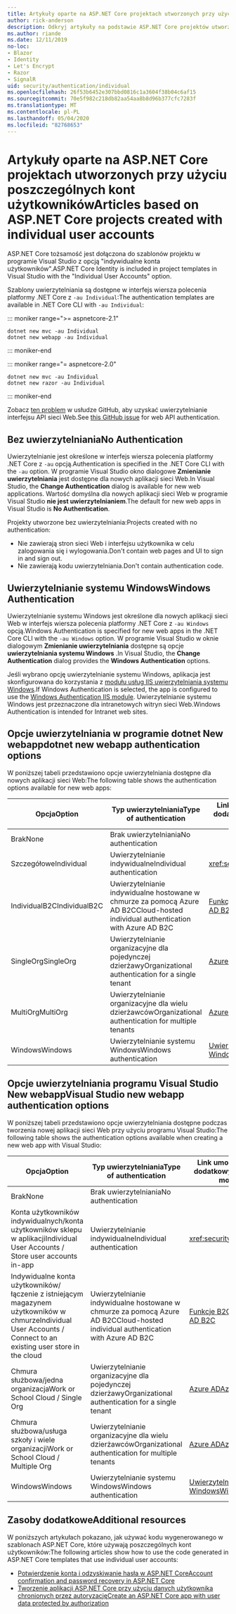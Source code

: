 ```yaml
---
title: Artykuły oparte na ASP.NET Core projektach utworzonych przy użyciu poszczególnych kont użytkowników
author: rick-anderson
description: Odkryj artykuły na podstawie ASP.NET Core projektów utworzonych przy użyciu poszczególnych kont użytkowników.
ms.author: riande
ms.date: 12/11/2019
no-loc:
- Blazor
- Identity
- Let's Encrypt
- Razor
- SignalR
uid: security/authentication/individual
ms.openlocfilehash: 26f53b6452e307bbd0816c1a3604f38b04c6af15
ms.sourcegitcommit: 70e5f982c218db82aa54aa8b8d96b377cfc7283f
ms.translationtype: MT
ms.contentlocale: pl-PL
ms.lasthandoff: 05/04/2020
ms.locfileid: "82768653"
---
```

# <a name="articles-based-on-aspnet-core-projects-created-with-individual-user-accounts"></a><span data-ttu-id="223f8-103">Artykuły oparte na ASP.NET Core projektach utworzonych przy użyciu poszczególnych kont użytkowników</span><span class="sxs-lookup"><span data-stu-id="223f8-103">Articles based on ASP.NET Core projects created with individual user accounts</span></span>

<span data-ttu-id="223f8-104">ASP.NET Core tożsamość jest dołączona do szablonów projektu w programie Visual Studio z opcją "indywidualne konta użytkowników".</span><span class="sxs-lookup"><span data-stu-id="223f8-104">ASP.NET Core Identity is included in project templates in Visual Studio with the "Individual User Accounts" option.</span></span>

<span data-ttu-id="223f8-105">Szablony uwierzytelniania są dostępne w interfejs wiersza polecenia platformy .NET Core z `-au Individual`:</span><span class="sxs-lookup"><span data-stu-id="223f8-105">The authentication templates are available in .NET Core CLI with `-au Individual`:</span></span>

::: moniker range=">= aspnetcore-2.1"

```dotnetcli
dotnet new mvc -au Individual
dotnet new webapp -au Individual
```

::: moniker-end

::: moniker range="= aspnetcore-2.0"

```dotnetcli
dotnet new mvc -au Individual
dotnet new razor -au Individual
```

::: moniker-end

<span data-ttu-id="223f8-106">Zobacz [ten problem](https://github.com/dotnet/AspNetCore/issues/5833) w usłudze GitHub, aby uzyskać uwierzytelnianie interfejsu API sieci Web.</span><span class="sxs-lookup"><span data-stu-id="223f8-106">See [this GitHub issue](https://github.com/dotnet/AspNetCore/issues/5833) for web API authentication.</span></span>

<a name="no"></a>

## <a name="no-authentication"></a><span data-ttu-id="223f8-107">Bez uwierzytelniania</span><span class="sxs-lookup"><span data-stu-id="223f8-107">No Authentication</span></span>

<span data-ttu-id="223f8-108">Uwierzytelnianie jest określone w interfejs wiersza polecenia platformy .NET Core z `-au` opcją.</span><span class="sxs-lookup"><span data-stu-id="223f8-108">Authentication is specified in the .NET Core CLI with the `-au` option.</span></span> <span data-ttu-id="223f8-109">W programie Visual Studio okno dialogowe **Zmienianie uwierzytelniania** jest dostępne dla nowych aplikacji sieci Web.</span><span class="sxs-lookup"><span data-stu-id="223f8-109">In Visual Studio, the **Change Authentication** dialog is available for new web applications.</span></span> <span data-ttu-id="223f8-110">Wartość domyślna dla nowych aplikacji sieci Web w programie Visual Studio **nie jest uwierzytelnianiem**.</span><span class="sxs-lookup"><span data-stu-id="223f8-110">The default for new web apps in Visual Studio is **No Authentication**.</span></span>

<span data-ttu-id="223f8-111">Projekty utworzone bez uwierzytelniania:</span><span class="sxs-lookup"><span data-stu-id="223f8-111">Projects created with no authentication:</span></span>

* <span data-ttu-id="223f8-112">Nie zawierają stron sieci Web i interfejsu użytkownika w celu zalogowania się i wylogowania.</span><span class="sxs-lookup"><span data-stu-id="223f8-112">Don't contain web pages and UI to sign in and sign out.</span></span>
* <span data-ttu-id="223f8-113">Nie zawierają kodu uwierzytelniania.</span><span class="sxs-lookup"><span data-stu-id="223f8-113">Don't contain authentication code.</span></span>

<a name="win"></a>

## <a name="windows-authentication"></a><span data-ttu-id="223f8-114">Uwierzytelnianie systemu Windows</span><span class="sxs-lookup"><span data-stu-id="223f8-114">Windows Authentication</span></span>

<span data-ttu-id="223f8-115">Uwierzytelnianie systemu Windows jest określone dla nowych aplikacji sieci Web w interfejs wiersza polecenia platformy .NET Core z `-au Windows` opcją.</span><span class="sxs-lookup"><span data-stu-id="223f8-115">Windows Authentication is specified for new web apps in the .NET Core CLI with the `-au Windows` option.</span></span> <span data-ttu-id="223f8-116">W programie Visual Studio w oknie dialogowym **Zmienianie uwierzytelniania** dostępne są opcje **uwierzytelniania systemu Windows** .</span><span class="sxs-lookup"><span data-stu-id="223f8-116">In Visual Studio, the **Change Authentication** dialog provides the **Windows Authentication** options.</span></span>

<span data-ttu-id="223f8-117">Jeśli wybrano opcję uwierzytelnianie systemu Windows, aplikacja jest skonfigurowana do korzystania z [modułu usług IIS uwierzytelniania systemu Windows](xref:host-and-deploy/iis/modules).</span><span class="sxs-lookup"><span data-stu-id="223f8-117">If Windows Authentication is selected, the app is configured to use the [Windows Authentication IIS module](xref:host-and-deploy/iis/modules).</span></span> <span data-ttu-id="223f8-118">Uwierzytelnianie systemu Windows jest przeznaczone dla intranetowych witryn sieci Web.</span><span class="sxs-lookup"><span data-stu-id="223f8-118">Windows Authentication is intended for Intranet web sites.</span></span>

## <a name="dotnet-new-webapp-authentication-options"></a><span data-ttu-id="223f8-119">Opcje uwierzytelniania w programie dotnet New webapp</span><span class="sxs-lookup"><span data-stu-id="223f8-119">dotnet new webapp authentication options</span></span>

<span data-ttu-id="223f8-120">W poniższej tabeli przedstawiono opcje uwierzytelniania dostępne dla nowych aplikacji sieci Web:</span><span class="sxs-lookup"><span data-stu-id="223f8-120">The following table shows the authentication options available for new web apps:</span></span>

| <span data-ttu-id="223f8-121">Opcja</span><span class="sxs-lookup"><span data-stu-id="223f8-121">Option</span></span> | <span data-ttu-id="223f8-122">Typ uwierzytelniania</span><span class="sxs-lookup"><span data-stu-id="223f8-122">Type of authentication</span></span> | <span data-ttu-id="223f8-123">Link umożliwiający uzyskanie dodatkowych informacji</span><span class="sxs-lookup"><span data-stu-id="223f8-123">Link for more information</span></span> |
 | ----------------- | ------------ | ---------- |
| <span data-ttu-id="223f8-124">Brak</span><span class="sxs-lookup"><span data-stu-id="223f8-124">None</span></span>            |  <span data-ttu-id="223f8-125">Brak uwierzytelniania</span><span class="sxs-lookup"><span data-stu-id="223f8-125">No authentication</span></span> | | 
| <span data-ttu-id="223f8-126">Szczegółowe</span><span class="sxs-lookup"><span data-stu-id="223f8-126">Individual</span></span>      |  <span data-ttu-id="223f8-127">Uwierzytelnianie indywidualne</span><span class="sxs-lookup"><span data-stu-id="223f8-127">Individual authentication</span></span> | <xref:security/authentication/identity>
| <span data-ttu-id="223f8-128">IndividualB2C</span><span class="sxs-lookup"><span data-stu-id="223f8-128">IndividualB2C</span></span>   |  <span data-ttu-id="223f8-129">Uwierzytelnianie indywidualne hostowane w chmurze za pomocą Azure AD B2C</span><span class="sxs-lookup"><span data-stu-id="223f8-129">Cloud-hosted individual authentication with Azure AD B2C</span></span> | [<span data-ttu-id="223f8-130">Funkcje B2C platformy Azure</span><span class="sxs-lookup"><span data-stu-id="223f8-130">Azure AD B2C</span></span>](/azure/active-directory-b2c/) |
| <span data-ttu-id="223f8-131">SingleOrg</span><span class="sxs-lookup"><span data-stu-id="223f8-131">SingleOrg</span></span>       |  <span data-ttu-id="223f8-132">Uwierzytelnianie organizacyjne dla pojedynczej dzierżawy</span><span class="sxs-lookup"><span data-stu-id="223f8-132">Organizational authentication for a single tenant</span></span> | [<span data-ttu-id="223f8-133">Azure AD</span><span class="sxs-lookup"><span data-stu-id="223f8-133">Azure AD</span></span>](/azure/active-directory/develop/quickstart-v2-aspnet-core-webapp) |
| <span data-ttu-id="223f8-134">MultiOrg</span><span class="sxs-lookup"><span data-stu-id="223f8-134">MultiOrg</span></span>        |  <span data-ttu-id="223f8-135">Uwierzytelnianie organizacyjne dla wielu dzierżawców</span><span class="sxs-lookup"><span data-stu-id="223f8-135">Organizational authentication for multiple tenants</span></span> | [<span data-ttu-id="223f8-136">Azure AD</span><span class="sxs-lookup"><span data-stu-id="223f8-136">Azure AD</span></span>](/azure/active-directory/develop/quickstart-v2-aspnet-core-webapp) |
| <span data-ttu-id="223f8-137">Windows</span><span class="sxs-lookup"><span data-stu-id="223f8-137">Windows</span></span>         |  <span data-ttu-id="223f8-138">Uwierzytelnianie systemu Windows</span><span class="sxs-lookup"><span data-stu-id="223f8-138">Windows authentication</span></span> | [<span data-ttu-id="223f8-139">Uwierzytelnianie systemu Windows</span><span class="sxs-lookup"><span data-stu-id="223f8-139">Windows Authentication</span></span>](xref:security/authentication/windowsauth)

## <a name="visual-studio-new-webapp-authentication-options"></a><span data-ttu-id="223f8-140">Opcje uwierzytelniania programu Visual Studio New webapp</span><span class="sxs-lookup"><span data-stu-id="223f8-140">Visual Studio new webapp authentication options</span></span>

<span data-ttu-id="223f8-141">W poniższej tabeli przedstawiono opcje uwierzytelniania dostępne podczas tworzenia nowej aplikacji sieci Web przy użyciu programu Visual Studio:</span><span class="sxs-lookup"><span data-stu-id="223f8-141">The following table shows the authentication options available when creating a new web app with Visual Studio:</span></span>

| <span data-ttu-id="223f8-142">Opcja</span><span class="sxs-lookup"><span data-stu-id="223f8-142">Option</span></span> | <span data-ttu-id="223f8-143">Typ uwierzytelniania</span><span class="sxs-lookup"><span data-stu-id="223f8-143">Type of authentication</span></span> | <span data-ttu-id="223f8-144">Link umożliwiający uzyskanie dodatkowych informacji</span><span class="sxs-lookup"><span data-stu-id="223f8-144">Link for more information</span></span> |
 | ----------------- | ------------ | ---------- |
| <span data-ttu-id="223f8-145">Brak</span><span class="sxs-lookup"><span data-stu-id="223f8-145">None</span></span>            |  <span data-ttu-id="223f8-146">Brak uwierzytelniania</span><span class="sxs-lookup"><span data-stu-id="223f8-146">No authentication</span></span> | | 
| <span data-ttu-id="223f8-147">Konta użytkowników indywidualnych/konta użytkowników sklepu w aplikacji</span><span class="sxs-lookup"><span data-stu-id="223f8-147">Individual User Accounts / Store user accounts in-app</span></span> |  <span data-ttu-id="223f8-148">Uwierzytelnianie indywidualne</span><span class="sxs-lookup"><span data-stu-id="223f8-148">Individual authentication</span></span> | <xref:security/authentication/identity> |
| <span data-ttu-id="223f8-149">Indywidualne konta użytkowników/łączenie z istniejącym magazynem użytkowników w chmurze</span><span class="sxs-lookup"><span data-stu-id="223f8-149">Individual User Accounts / Connect to an existing user store in the cloud</span></span> |  <span data-ttu-id="223f8-150">Uwierzytelnianie indywidualne hostowane w chmurze za pomocą Azure AD B2C</span><span class="sxs-lookup"><span data-stu-id="223f8-150">Cloud-hosted individual authentication with Azure AD B2C</span></span> | [<span data-ttu-id="223f8-151">Funkcje B2C platformy Azure</span><span class="sxs-lookup"><span data-stu-id="223f8-151">Azure AD B2C</span></span>](/azure/active-directory-b2c/) |
| <span data-ttu-id="223f8-152">Chmura służbowa/jedna organizacja</span><span class="sxs-lookup"><span data-stu-id="223f8-152">Work or School Cloud / Single Org</span></span>  |  <span data-ttu-id="223f8-153">Uwierzytelnianie organizacyjne dla pojedynczej dzierżawy</span><span class="sxs-lookup"><span data-stu-id="223f8-153">Organizational authentication for a single tenant</span></span> | [<span data-ttu-id="223f8-154">Azure AD</span><span class="sxs-lookup"><span data-stu-id="223f8-154">Azure AD</span></span>](/azure/active-directory/develop/quickstart-v2-aspnet-core-webapp) |
| <span data-ttu-id="223f8-155">Chmura służbowa/usługa szkoły i wiele organizacji</span><span class="sxs-lookup"><span data-stu-id="223f8-155">Work or School Cloud / Multiple Org</span></span> |  <span data-ttu-id="223f8-156">Uwierzytelnianie organizacyjne dla wielu dzierżawców</span><span class="sxs-lookup"><span data-stu-id="223f8-156">Organizational authentication for multiple tenants</span></span> | [<span data-ttu-id="223f8-157">Azure AD</span><span class="sxs-lookup"><span data-stu-id="223f8-157">Azure AD</span></span>](/azure/active-directory/develop/quickstart-v2-aspnet-core-webapp) |
| <span data-ttu-id="223f8-158">Windows</span><span class="sxs-lookup"><span data-stu-id="223f8-158">Windows</span></span>         |  <span data-ttu-id="223f8-159">Uwierzytelnianie systemu Windows</span><span class="sxs-lookup"><span data-stu-id="223f8-159">Windows authentication</span></span> | [<span data-ttu-id="223f8-160">Uwierzytelnianie systemu Windows</span><span class="sxs-lookup"><span data-stu-id="223f8-160">Windows Authentication</span></span>](xref:security/authentication/windowsauth)

## <a name="additional-resources"></a><span data-ttu-id="223f8-161">Zasoby dodatkowe</span><span class="sxs-lookup"><span data-stu-id="223f8-161">Additional resources</span></span>

<span data-ttu-id="223f8-162">W poniższych artykułach pokazano, jak używać kodu wygenerowanego w szablonach ASP.NET Core, które używają poszczególnych kont użytkowników:</span><span class="sxs-lookup"><span data-stu-id="223f8-162">The following articles show how to use the code generated in ASP.NET Core templates that use individual user accounts:</span></span>

* [<span data-ttu-id="223f8-163">Potwierdzenie konta i odzyskiwanie hasła w ASP.NET Core</span><span class="sxs-lookup"><span data-stu-id="223f8-163">Account confirmation and password recovery in ASP.NET Core</span></span>](xref:security/authentication/accconfirm)
* [<span data-ttu-id="223f8-164">Tworzenie aplikacji ASP.NET Core przy użyciu danych użytkownika chronionych przez autoryzację</span><span class="sxs-lookup"><span data-stu-id="223f8-164">Create an ASP.NET Core app with user data protected by authorization</span></span>](xref:security/authorization/secure-data)

